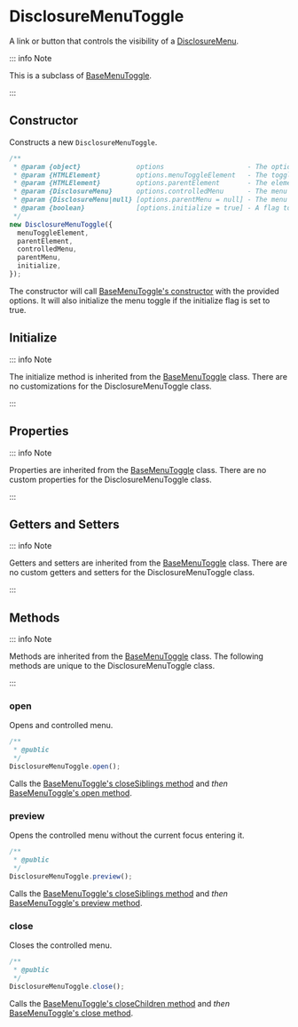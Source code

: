 # DisclosureMenuToggle

A link or button that controls the visibility of a [DisclosureMenu](./disclosure-menu).

::: info Note

This is a subclass of [BaseMenuToggle](./base-menu-toggle).

:::

## Constructor

Constructs a new `DisclosureMenuToggle`.

```js
/**
 * @param {object}              options                     - The options for generating the menu toggle.
 * @param {HTMLElement}         options.menuToggleElement   - The toggle element in the DOM.
 * @param {HTMLElement}         options.parentElement       - The element containing the controlled menu.
 * @param {DisclosureMenu}      options.controlledMenu      - The menu controlled by this toggle.
 * @param {DisclosureMenu|null} [options.parentMenu = null] - The menu containing this toggle.
 * @param {boolean}             [options.initialize = true] - A flag to initialize the menu toggle immediately upon creation.
 */
new DisclosureMenuToggle({
  menuToggleElement,
  parentElement,
  controlledMenu,
  parentMenu,
  initialize,
});
```

The constructor will call [BaseMenuToggle's constructor](./base-menu-toggle#constructor) with the provided options. It will also initialize the menu toggle if the initialize flag is set to true.

## Initialize

::: info Note

The initialize method is inherited from the [BaseMenuToggle](./base-menu-toggle#initialize) class. There are no customizations for the DisclosureMenuToggle class.

:::

## Properties

::: info Note

Properties are inherited from the [BaseMenuToggle](./base-menu-toggle#properties) class. There are no custom properties for the DisclosureMenuToggle class.

:::

## Getters and Setters

::: info Note

Getters and setters are inherited from the [BaseMenuToggle](./base-menu-toggle#getters-and-setters) class. There are no custom getters and setters for the DisclosureMenuToggle class.

:::

## Methods

::: info Note

Methods are inherited from the [BaseMenuToggle](./base-menu-toggle#methods) class. The following methods are unique to the DisclosureMenuToggle class.

:::

### open

Opens and controlled menu.

```js
/**
 * @public
 */
DisclosureMenuToggle.open();
```

Calls the [BaseMenuToggle's closeSiblings method](./base-menu-toggle#closesiblings) and _then_ [BaseMenuToggle's open method](./base-menu-toggle#open).

### preview

Opens the controlled menu without the current focus entering it.

```js
/**
 * @public
 */
DisclosureMenuToggle.preview();
```

Calls the [BaseMenuToggle's closeSiblings method](./base-menu-toggle#closesiblings) and _then_ [BaseMenuToggle's preview method](./base-menu-toggle#preview).


### close

Closes the controlled menu.

```js
/**
 * @public
 */
DisclosureMenuToggle.close();
```

Calls the [BaseMenuToggle's closeChildren method](./base-menu-toggle#closechildren) and _then_ [BaseMenuToggle's close method](./base-menu-toggle#close).
